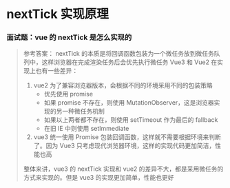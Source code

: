 # nextTick 实现原理

### 面试题：vue 的 nextTick 是怎么实现的

> 参考答案：
> nextTick 的本质是将回调函数包装为一个微任务放到微任务队列中，这样浏览器在完成渲染任务后会优先执行微任务
> Vue3 和 Vue2 在实现上也有一些差异：
>
> 1. vue2 为了兼容浏览器版本，会根据不同的环境采用不同的包装策略
>    - 优先使用 promise
>    - 如果 promise 不存在，则使用 MutationObserver，这是浏览器实现的另一种微任务机制
>    - 如果以上两者都不存在，则使用 setTimeout 作为最后的 fallback
>    - 在旧 IE 中则使用 setImmediate
> 2. vue3 统一使用 Promise 包装回调函数，这样就不需要根据环境来判断了。因为 Vue3 只考虑现代浏览器环境，这样的实现代码更加简洁，性能也高
>
> 整体来讲，vue3 的 nextTick 实现和 vue2 的差异不大，都是采用微任务的方式来实现的。但是 vue3 的实现更加简单，性能也更好
